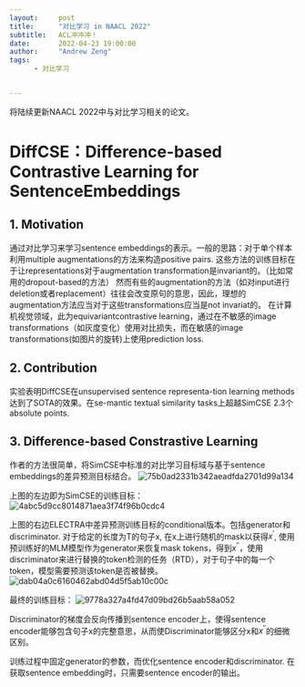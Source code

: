 ```yaml
---
layout:     post
title:      "对比学习 in NAACL 2022"
subtitle:   ACL冲冲冲！
date:       2022-04-23 19:00:00
author:     "Andrew Zeng"
tags:
      - 对比学习


---
```


将陆续更新NAACL 2022中与对比学习相关的论文。

# DiffCSE：Difference-based Contrastive Learning for SentenceEmbeddings

## 1. Motivation
通过对比学习来学习sentence embeddings的表示。一般的思路：对于单个样本利用multiple augmentations的方法来构造positive pairs. 这些方法的训练目标在于让representations对于augmentation transformation是invariant的。（比如常用的dropout-based的方法）
然而有些的augmentation的方法（如对input进行deletion或者replacement）往往会改变原句的意思，因此，理想的augmentation方法应当对于这些transformations应当是not invariat的。
在计算机视觉领域，此为equivariantcontrastive learning，通过在不敏感的image transformations（如灰度变化）使用对比损失，而在敏感的image transformations(如图片的旋转)上使用prediction loss.

##  2. Contribution
实验表明DiffCSE在unsupervised sentence representa-tion learning methods达到了SOTA的效果。在se-mantic textual similarity tasks上超越SimCSE 2.3个absolute points.

## 3. Difference-based Constrastive Learning
作者的方法很简单，将SimCSE中标准的对比学习目标域与基于sentence embeddings的差异预测目标结合。
![75b0ad2331b342aeadfda2701d99a134](https://user-images.githubusercontent.com/47687248/164890143-478b82bb-7cd5-4532-9cdc-b6f50fdbb39d.png)

上图的左边即为SimCSE的训练目标：
![4abc5d9cc8014871aea3f74f96b0cdc4](https://user-images.githubusercontent.com/47687248/164890151-a2f42331-3afa-43c7-9b91-f3c6ac70bddc.png)

上图的右边ELECTRA中差异预测训练目标的conditional版本。包括generator和discriminator.
对于给定的长度为T的句子x, 在x上进行随机的mask以获得$x^{'}$, 使用预训练好的MLM模型作为generator来恢复mask tokens，得到$x^{''}$，使用discriminator来进行替换的token检测的任务（RTD），对于句子中的每一个token，模型需要预测该token是否被替换。
![dab04a0c6160462abd04d5f5ab10c00c](https://user-images.githubusercontent.com/47687248/164890158-07fc8a38-2e8d-4325-9330-47d01ea9caf7.png)

最终的训练目标：
![9778a327a4fd47d09bd26b5aab58a052](https://user-images.githubusercontent.com/47687248/164890165-894c2801-9096-43b4-a822-a85cba08219b.png)

Discriminator的梯度会反向传播到sentence encoder上，使得sentence encoder能够包含句子x的完整意思，从而使Discriminator能够区分x和$x^{''}$的细微区别。

训练过程中固定generator的参数，而优化sentence encoder和discriminator. 在获取sentence embedding时，只需要sentence encoder的输出。

